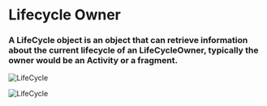 # Lifecycle Owner

### A LifeCycle object is an object that can retrieve information about the current lifecycle of an LifeCycleOwner, typically the owner would be an Activity or a fragment.

![LifeCycle](https://miro.medium.com/max/1280/1*RqOdr-NppqAl4elgMY6Qkw.jpeg)

![LifeCycle](https://miro.medium.com/max/1380/1*GKpyv8DQ3qJMKvpGWEVIyw.jpeg)